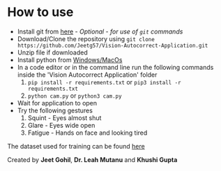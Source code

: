 # How to use
- Install git from [here](https://git-scm.com/downloads) - *Optional - for use of `git` commands*
- Download/Clone the repository using `git clone https://github.com/Jeetg57/Vision-Autocorrect-Application.git`
- Unzip file if downloaded
- Install python from [Windows/MacOs](https://www.python.org/downloads/release/python-387/)
- In a code editor or in the command line run the following commands inside the 'Vision Autocorrect Application' folder
	1. `pip install -r requirements.txt` or `pip3 install -r requirements.txt`
	2. `python cam.py` or `python3 cam.py`
- Wait for application to open
- Try the following gestures
	1. Squint - Eyes almost shut
	2. Glare - Eyes wide open
	3. Fatigue - Hands on face and looking tired

The dataset used for training can be found [here](https://github.com/Jeetg57/VisionAutocorrectDataset)


Created by **Jeet Gohil**, **Dr. Leah Mutanu** and **Khushi Gupta**
